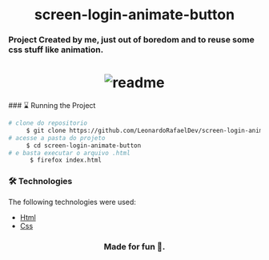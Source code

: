 
<h1 align="center">screen-login-animate-button  </h1>

### Project Created by me, just out of boredom and to reuse some css stuff like animation.




<h1 align="center">
 <img alt="readme" src="https://media.giphy.com/media/iyhYeyWpvnv9o3FRrz/giphy.gif">
</h1>
### ⌛ Running the Project

```bash
# clone do repositorio
     $ git clone https://github.com/LeonardoRafaelDev/screen-login-animate-button
# acesse a pasta do projeto
     $ cd screen-login-animate-button
# e basta executar o arquivo .html
      $ firefox index.html
```
### 🛠️ Technologies
The following technologies were used:
- [Html](https://developer.mozilla.org/pt-BR/docs/Web/HTML)
- [Css](https://developer.mozilla.org/pt-BR/docs/Web/CSS)
<h3 align="center">
 Made for fun 💜.
</h3>
